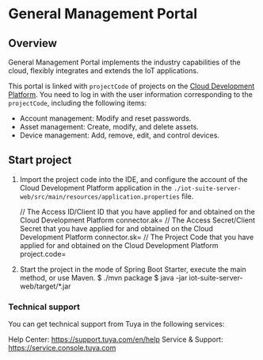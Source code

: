 # General Management Portal
## Overview

General Management Portal implements the industry capabilities of the cloud, flexibly integrates and extends the IoT applications. 

This portal is linked with `projectCode` of projects on the [Cloud Development Platform](https://iot.tuya.com/cloud/). You need to log in with the user information corresponding to the `projectCode`, including the following items:

- Account management: Modify and reset passwords.
- Asset management: Create, modify, and delete assets.
- Device management: Add, remove, edit, and control devices.

## Start project

1. Import the project code into the IDE, and configure the account of the Cloud Development Platform application in the `./iot-suite-server-web/src/main/resources/application.properties` file.
   
    // The Access ID/Client ID that you have applied for and obtained on the Cloud Development Platform
    connector.ak=
    // The Access Secret/Client Secret that you have applied for and obtained on the Cloud Development Platform
    connector.sk=
    // The Project Code that you have applied for and obtained on the Cloud Development Platform
    project.code=

2. Start the project in the mode of Spring Boot Starter, execute the main method, or use Maven.
    $ ./mvn package
    $ java -jar iot-suite-server-web/target/*.jar

### Technical support

You can get technical support from Tuya in the following services:

Help Center: https://support.tuya.com/en/help
Service & Support: https://service.console.tuya.com
